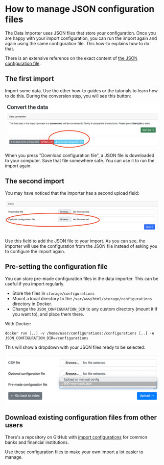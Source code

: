 # How to manage JSON configuration files

The Data Importer uses JSON files that store your configuration. Once you are happy with your import configuration, you can run the import again and again using the same configuration file. This how-to explains how to do that.

There is an extensive reference on the exact content of [the JSON configuration file](../../../references/data-importer/json.md).

## The first import

Import some data. Use the other how-to guides or the tutorials to learn how to do this. During the conversion step, you will see this button:

![Download configuration file](../../../images/how-to/data-importer/import/download-config.png)

When you press "Download configuration file", a JSON file is downloaded to your computer. Save that file somewhere safe. You can use it to run the import again.

## The second import

You may have noticed that the importer has a second upload field:

![Download configuration file](../../../images/how-to/data-importer/import/optional-file.png)

Use this field to add the JSON file to your import. As you can see, the importer will use the configuration from the JSON file instead of asking you to configure the import again.

## Pre-setting the configuration file


You can store pre-made configuration files in the data importer. This can be useful if you import regularly.

- Store the files in `storage/configurations`
- Mount a local directory to the `/var/www/html/storage/configurations` directory in Docker.
- Change the `JSON_CONFIGURATION_DIR` to any custom directory (mount it if you want to), and place them there.

With Docker:

```
docker run [..] -v /home/user/configurations:/configurations [..] -e JSON_CONFIGURATION_DIR=/configurations
```

This will show a dropdown with your JSON files ready to be selected:

![Selecting pre-configured JSON files](../../../images/how-to/data-importer/import/preselect.png)

## Download existing configuration files from other users

There's a repository on GitHub with [import configurations](https://github.com/firefly-iii/import-configurations) for common banks and financial institutions.
 
Use these configuration files to make your own import a lot easier to manage.
